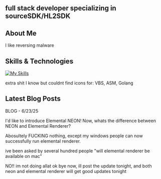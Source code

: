 ## full stack developer specializing in sourceSDK/HL2SDK



## About Me

I like reversing malware

## Skills & Technologies

[![My Skills](https://skillicons.dev/icons?i=java,py,c,cpp,cs,ts,js,lua,php,ruby,html,css,kotlin,mysql,sqlite,maven,gradle,rust,discordjs,bash,coffeescript,cmake,bootstrap,nodejs,cloudflare,swift,react&perline=8)](https://skillicons.dev)

extra shit I know but couldnt find icons for: VBS, ASM, Golang

## Latest Blog Posts

BLOG - 6/23/25

I'd like to introduce Elemental NEON! Now, whats the difference between NEON and Elemental Renderer?

Abosultely FUCKING nothing, except my windows people can now successfully run elemental renderer.

ive been asked by several hundred people "will elemental renderer be available on mac"

NO!! im not doing allat ok bye now, ill post the update tonight, and both neon and elemental renderer will get good updates tonight
